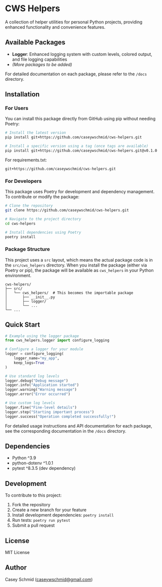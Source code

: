 # CWS Helpers

A collection of helper utilities for personal Python projects, providing enhanced functionality and convenience features.

## Available Packages

- **Logger**: Enhanced logging system with custom levels, colored output, and file logging capabilities
- *(More packages to be added)*

For detailed documentation on each package, please refer to the `/docs` directory.

## Installation

### For Users

You can install this package directly from GitHub using pip without needing Poetry:

```bash
# Install the latest version
pip install git+https://github.com/caseywschmid/cws-helpers.git

# Install a specific version using a tag (once tags are available)
pip install git+https://github.com/caseywschmid/cws-helpers.git@v0.1.0
```

For requirements.txt:
```
git+https://github.com/caseywschmid/cws-helpers.git
```

### For Developers

This package uses Poetry for development and dependency management. To contribute or modify the package:

```bash
# Clone the repository
git clone https://github.com/caseywschmid/cws-helpers.git

# Navigate to the project directory
cd cws-helpers

# Install dependencies using Poetry
poetry install
```

### Package Structure

This project uses a `src` layout, which means the actual package code is in the `src/cws_helpers` directory. When you install the package (either via Poetry or pip), the package will be available as `cws_helpers` in your Python environment.

```
cws-helpers/
├── src/
│   └── cws_helpers/  # This becomes the importable package
│       ├── __init__.py
│       ├── logger/
│       └── ...
└── ...
```

## Quick Start

```python
# Example using the logger package
from cws_helpers.logger import configure_logging

# Configure a logger for your module
logger = configure_logging(
    logger_name="my_app",
    keep_logs=True
)

# Use standard log levels
logger.debug("Debug message")
logger.info("Application started")
logger.warning("Warning message")
logger.error("Error occurred")

# Use custom log levels
logger.fine("Fine-level details")
logger.step("Starting important process")
logger.success("Operation completed successfully!")
```

For detailed usage instructions and API documentation for each package, see the corresponding documentation in the `/docs` directory.

## Dependencies

- Python ^3.9
- python-dotenv ^1.0.1
- pytest ^8.3.5 (dev dependency)

## Development

To contribute to this project:

1. Fork the repository
2. Create a new branch for your feature
3. Install development dependencies: `poetry install`
4. Run tests: `poetry run pytest`
5. Submit a pull request

## License

MIT License

## Author

Casey Schmid (caseywschmid@gmail.com)

